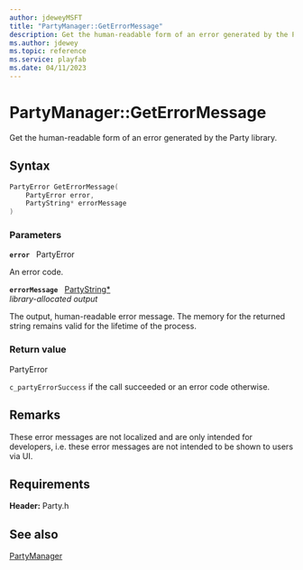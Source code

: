 ```yaml
---
author: jdeweyMSFT
title: "PartyManager::GetErrorMessage"
description: Get the human-readable form of an error generated by the Party library.
ms.author: jdewey
ms.topic: reference
ms.service: playfab
ms.date: 04/11/2023
---
```


# PartyManager::GetErrorMessage  

Get the human-readable form of an error generated by the Party library.  

## Syntax  
  
```cpp
PartyError GetErrorMessage(  
    PartyError error,  
    PartyString* errorMessage  
)  
```  
  
### Parameters  
  
**`error`** &nbsp; PartyError  
  
An error code.  
  
**`errorMessage`** &nbsp; [PartyString*](../../../typedefs.md)  
*library-allocated output*  
  
The output, human-readable error message. The memory for the returned string remains valid for the lifetime of the process.  
  
  
### Return value  
PartyError
  
```c_partyErrorSuccess``` if the call succeeded or an error code otherwise.
  
## Remarks  
  
These error messages are not localized and are only intended for developers, i.e. these error messages are not intended to be shown to users via UI.
  
## Requirements  
  
**Header:** Party.h
  
## See also  
[PartyManager](../partymanager.md)  

  
  
